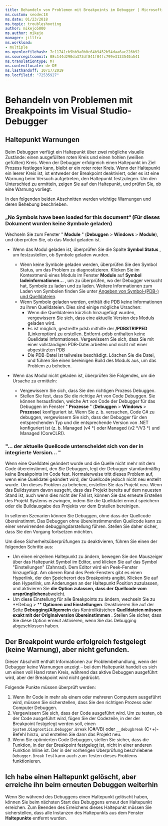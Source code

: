 ```yaml
---
title: Behandeln von Problemen mit Breakpoints im Debugger | Microsoft-Dokumentation
ms.custom: seodec18
ms.date: 01/23/2018
ms.topic: troubleshooting
author: mikejo5000
ms.author: mikejo
manager: jillfra
ms.workload:
- multiple
ms.openlocfilehash: 7c11741cb9bb9a0b0c64b9452b54daa6ac226b92
ms.sourcegitcommit: 08c144d290da373df841f04fc799e3133540a541
ms.translationtype: MT
ms.contentlocale: de-DE
ms.lasthandoff: 10/17/2019
ms.locfileid: "72535927"
---
```

# <a name="troubleshoot-breakpoints-in-the-visual-studio-debugger"></a>Behandeln von Problemen mit Breakpoints im Visual Studio-Debugger

## <a name="breakpoint-warnings"></a>Haltepunkt Warnungen

Beim Debuggen verfügt ein Haltepunkt über zwei mögliche visuelle Zustände: einen ausgefüllten roten Kreis und einen hohlen (weißen gefüllten) Kreis. Wenn der Debugger erfolgreich einen Haltepunkt im Ziel Prozess festlegen kann, bleibt er ein roter roter Kreis. Wenn der Haltepunkt ein leerer Kreis ist, ist entweder der Breakpoint deaktiviert, oder es ist eine Warnung beim Versuch aufgetreten, den Haltepunkt festzulegen. Um den Unterschied zu ermitteln, zeigen Sie auf den Haltepunkt, und prüfen Sie, ob eine Warnung vorliegt.

In den folgenden beiden Abschnitten werden wichtige Warnungen und deren Behebung beschrieben.

### <a name="no-symbols-have-been-loaded-for-this-document"></a>„No Symbols have been loaded for this document“ (Für dieses Dokument wurden keine Symbole geladen)

Wechseln Sie zum Fenster " **Module** " (**Debuggen**  > **Windows**  > **Module**), und überprüfen Sie, ob das Modul geladen ist.
* Wenn das Modul geladen ist, überprüfen Sie die Spalte **Symbol Status** , um festzustellen, ob Symbole geladen wurden.
  * Wenn keine Symbole geladen werden, überprüfen Sie den Symbol Status, um das Problem zu diagnostizieren. Klicken Sie im Kontextmenü eines Moduls im Fenster **Module** auf **Symbol ladeinformationen...** , um zu überprüfen, wo der Debugger versucht hat, Symbole zu laden und zu laden. Weitere Informationen zum Laden von Symbolen finden Sie unter [Angeben von Symbol-(PDB-) und Quelldateien](../debugger/specify-symbol-dot-pdb-and-source-files-in-the-visual-studio-debugger.md).
  * Wenn Symbole geladen werden, enthält die PDB keine Informationen zu ihren Quelldateien. Dies sind einige mögliche Ursachen:
    * Wenn die Quelldateien kürzlich hinzugefügt wurden, vergewissern Sie sich, dass eine aktuelle Version des Moduls geladen wird.
    * Es ist möglich, gestreifte pdsb mithilfe der **/PDBSTRIPPED** (Linkeroption) zu erstellen. Entfernt-pdsb enthalten keine Quelldatei Informationen. Vergewissern Sie sich, dass Sie mit einer vollständigen PDB-Datei arbeiten und nicht mit einer abgestürzten PDB
    * Die PDB-Datei ist teilweise beschädigt. Löschen Sie die Datei, und führen Sie einen bereinigen Build des Moduls aus, um das Problem zu beheben.

* Wenn das Modul nicht geladen ist, überprüfen Sie Folgendes, um die Ursache zu ermitteln:
  * Vergewissern Sie sich, dass Sie den richtigen Prozess Debuggen.
  * Stellen Sie fest, dass Sie die richtige Art von Code Debuggen. Sie können herausfinden, welche Art von Code der Debugger für das Debuggen im Fenster " **Prozesse** " (**Debuggen**  > **Windows**  > **Prozesse**) konfiguriert ist. Wenn Sie z. b. versuchen, Code C# zu debuggen, vergewissern Sie sich, dass der Debugger für den entsprechenden Typ und die entsprechende Version von .NET konfiguriert ist (z. b. Managed (v4 \*) oder Managed (v2 \*/V3 \*) und Managed (CoreCLR)).

### <a name="-the-current-source-code-is-different-from-the-version-built-into"></a>"… der aktuelle Quellcode unterscheidet sich von der in integrierte Version... "

Wenn eine Quelldatei geändert wurde und die Quelle nicht mehr mit dem Code übereinstimmt, den Sie Debuggen, legt der Debugger standardmäßig keine Breakpoints im Code fest. Normalerweise tritt dieses Problem auf, wenn eine Quelldatei geändert wird, der Quellcode jedoch nicht neu erstellt wurde. Um dieses Problem zu beheben, erstellen Sie das Projekt neu. Wenn das Buildsystem davon ausgeht, dass das Projekt bereits auf dem neuesten Stand ist, auch wenn dies nicht der Fall ist, können Sie das erneute Erstellen des Projekt Systems erzwingen, indem Sie die Quelldatei erneut speichern oder die Buildausgabe des Projekts vor dem Erstellen bereinigen.

In seltenen Szenarien können Sie Debuggen, ohne dass der Quellcode übereinstimmt. Das Debuggen ohne übereinstimmenden Quellcode kann zu einer verwirrenden debuggingdarstellung führen. Stellen Sie daher sicher, dass Sie den Vorgang fortsetzen möchten.

Um diese Sicherheitsüberprüfungen zu deaktivieren, führen Sie einen der folgenden Schritte aus:
* Um einen einzelnen Haltepunkt zu ändern, bewegen Sie den Mauszeiger über das Haltepunkt Symbol im Editor, und klicken Sie auf das Symbol "Einstellungen" (Zahnrad). Dem Editor wird ein Peek-Fenster hinzugefügt. Am oberen Rand des Peek-Fensters gibt es einen Hyperlink, der den Speicherort des Breakpoints angibt. Klicken Sie auf den Hyperlink, um Änderungen an der Haltepunkt Position zuzulassen, und aktivieren Sie **die Option zulassen, dass der Quellcode vom ursprünglichen**abweicht.
* Um diese Einstellung für alle Breakpoints zu ändern, wechseln Sie zu **Debug > ** **Optionen und Einstellungen**. Deaktivieren Sie auf der Seite **Debugging/Allgemein** das Kontrollkästchen **Quelldateien müssen exakt mit der Originalversion übereinstimmen** . Stellen Sie sicher, dass Sie diese Option erneut aktivieren, wenn Sie das Debugging abgeschlossen haben.

## <a name="the-breakpoint-was-successfully-set-no-warning-but-didnt-hit"></a>Der Breakpoint wurde erfolgreich festgelegt (keine Warnung), aber nicht gefunden.

Dieser Abschnitt enthält Informationen zur Problembehandlung, wenn der Debugger keine Warnungen anzeigt – bei dem Haltepunkt handelt es sich um einen voll Hand roten Kreis, während das aktive Debuggen ausgeführt wird, aber der Breakpoint wird nicht gedrückt.

Folgende Punkte müssen überprüft werden:
1. Wenn Ihr Code in mehr als einem oder mehreren Computern ausgeführt wird, müssen Sie sicherstellen, dass Sie den richtigen Prozess oder Computer Debuggen.
2. Vergewissern Sie sich, dass der Code ausgeführt wird. Um zu testen, ob der Code ausgeführt wird, fügen Sie der Codezeile, in der der Breakpoint festgelegt werden soll, einen `System.Diagnostics.Debugger.Break` (C#/VB) oder `__debugbreak` (C++)-Befehl hinzu, und erstellen Sie dann das Projekt neu.
3. Wenn Sie optimierten Code Debuggen, stellen Sie sicher, dass die Funktion, in der der Breakpoint festgelegt ist, nicht in einer anderen Funktion Inline ist. Der in der vorherigen Überprüfung beschriebene `Debugger.Break` Test kann auch zum Testen dieses Problems funktionieren.

## <a name="i-deleted-a-breakpoint-but-i-continue-to-hit-it-when-i-start-debugging-again"></a>Ich habe einen Haltepunkt gelöscht, aber erreiche ihn beim erneuten Debuggen weiterhin

Wenn Sie während des Debuggens einen Haltepunkt gelöscht haben, können Sie beim nächsten Start des Debuggens erneut den Haltepunkt erreichen. Zum Beenden des Erreichens dieses Haltepunkt müssen Sie sicherstellen, dass alle Instanzen des Haltepunkts aus dem Fenster **Haltepunkte** entfernt wurden.
